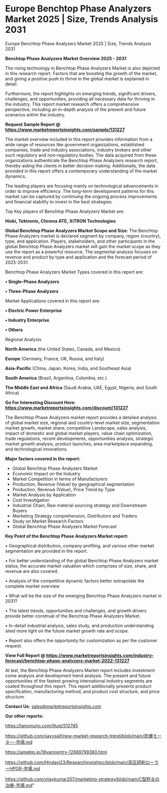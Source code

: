 # Europe Benchtop Phase Analyzers Market 2025 | Size, Trends Analysis 2031
 Europe Benchtop Phase Analyzers Market 2025 | Size, Trends Analysis 2031

<Strong> Benchtop Phase Analyzers Market Overview 2025 - 2031</strong>

The rising technology in Benchtop Phase Analyzers Market is also depicted in this research report. Factors that are boosting the growth of the market, and giving a positive push to thrive in the global market is explained in detail.

Furthermore, the report highlights on emerging trends, significant drivers, challenges, and opportunities, providing all necessary data for thriving in the industry. This report market research offers a comprehensive perspective, including an in-depth analysis of the present and future scenarios within the industry.

<strong>Request Sample Report @ <a href=https://www.marketreportsinsights.com/sample/131227>https://www.marketreportsinsights.com/sample/131227</a></strong>

The market overview included in this report provides information from a wide range of resources like government organizations, established companies, trade and industry associations, industry brokers and other such regulatory and non-regulatory bodies. The data acquired from these organizations authenticate the Benchtop Phase Analyzers research report, thereby aiding the clients in better decision making. Additionally, the data provided in this report offers a contemporary understanding of the market dynamics.

The leading players are focusing mainly on technological advancements in order to improve efficiency. The long-term development patterns for this market can be captured by continuing the ongoing process improvements and financial stability to invest in the best strategies.

Top Key players of Benchtop Phase Analyzers Market are:

<strong>Hioki, Tektronix, Chroma ATE, XiTRON Technologies</strong>

<strong><b>Global Benchtop Phase Analyzers Market Scope and Size:</b></strong>
The Benchtop Phase Analyzers market is declared segment by company, region (country), type, and application. Players, stakeholders, and other participants in the global Benchtop Phase Analyzers market will gain the market scope as they use the report as a powerful resource. The segmental analysis focuses on revenue and product by type and application and the forecast period of 2025-2031.

Benchtop Phase Analyzers Market Types covered in this report are:

<strong>• Single-Phase Analyzers

• Three-Phase Analyzers</strong>

Market Applications covered in this report are:

<strong>• Electric Power Enterprise

• Industry Enterprise

• Others</strong> 

Regional Analysis

<strong>North America</strong> (the United States, Canada, and Mexico)

<strong>Europe</strong> (Germany, France, UK, Russia, and Italy)

<strong>Asia-Pacific</strong> (China, Japan, Korea, India, and Southeast Asia)

<strong>South America</strong> (Brazil, Argentina, Colombia, etc.)

<strong>The Middle East and Africa</strong> (Saudi Arabia, UAE, Egypt, Nigeria, and South Africa)

<strong>Go For Interesting Discount Here: <a href=https://www.marketreportsinsights.com/discount/131227>https://www.marketreportsinsights.com/discount/131227</a></strong>

The Benchtop Phase Analyzers market report provides a detailed analysis of global market size, regional and country-level market size, segmentation market growth, market share, competitive Landscape, sales analysis, impact of domestic and global market players, value chain optimization, trade regulations, recent developments, opportunities analysis, strategic market growth analysis, product launches, area marketplace expanding, and technological innovations.

<strong><b>Major factors covered in the report:</b></strong>
<ul>
  <li>Global Benchtop Phase Analyzers Market </li>
  <li>Economic Impact on the Industry</li>
  <li>Market Competition in terms of Manufacturers</li>
  <li>Production, Revenue (Value) by geographical segmentation</li>
  <li>Production, Revenue (Value), Price Trend by Type</li>
  <li>Market Analysis by Application</li>
  <li>Cost Investigation</li>
  <li>Industrial Chain, Raw material sourcing strategy and Downstream Buyers</li>
  <li>Marketing Strategy comprehension, Distributors and Traders</li>
  <li>Study on Market Research Factors</li>
  <li>Global Benchtop Phase Analyzers Market Forecast</li>
</ul>

<strong><b>Key Point of the Benchtop Phase Analyzers Market report:</b></strong>

• Geographical distribution, company profiling, and various other market segmentation are provided in the report.

• For better understanding of the global Benchtop Phase Analyzers market status, the accurate market valuation which comprises of size, share, and revenue are also covered.

• Analysis of the competitive dynamic factors better extrapolate the complete market overview

• What will be the size of the emerging Benchtop Phase Analyzers market in 2031?

• The latest trends, opportunities and challenges, and growth drivers provide better construal of the Benchtop Phase Analyzers Market.

• In-detail industrial analysis, sales study, and production understanding shed more light on the future market growth rate and scope.

• Report also offers the opportunity for customization as per the customer request.

<strong><b>View Full Report @ <a href=https://www.marketreportsinsights.com/industry-forecast/benchtop-phase-analyzers-market-2022-131227>https://www.marketreportsinsights.com/industry-forecast/benchtop-phase-analyzers-market-2022-131227</a></b></strong>


At last, the Benchtop Phase Analyzers Market report includes investment come analysis and development trend analysis. The present and future opportunities of the fastest growing international industry segments are coated throughout this report. This report additionally presents product specification, manufacturing method, and product cost structure, and price structure.

<strong>Contact Us:</strong>
sales@marketreportsinsights.com

<strong>Our other reports:</strong>

<a href=https://tanomuno.com/illust/512745>https://tanomuno.com/illust/512745</a>

<a href=https://github.com/sayysaif/new-market-research-trend/blob/main/防爆モーター-市場.md>https://github.com/sayysaif/new-market-research-trend/blob/main/防爆モーター-市場.md</a>

<a href=https://ameblo.jp/18yam/entry-12889799360.html>https://ameblo.jp/18yam/entry-12889799360.html</a>

<a href=https://github.com/Hindavi23/Researchinsightsc/blob/main/高圧研削ローラーHPGR-市場.md>https://github.com/Hindavi23/Researchinsightsc/blob/main/高圧研削ローラーHPGR-市場.md</a>

<a href=https://github.com/vijaykumar207/marketing-strategy/blob/main/C型肝炎の治療-市場.md>https://github.com/vijaykumar207/marketing-strategy/blob/main/C型肝炎の治療-市場.md</a>"
